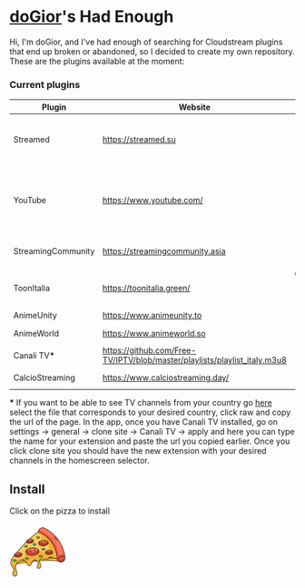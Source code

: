 # [doGior](https://github.com/doGior)'s Had Enough

Hi, I'm doGior, and I've had enough of searching for Cloudstream plugins that end up broken or
abandoned, so I decided to create my own repository. These are the plugins available at the moment:

### Current plugins

| **Plugin**                  | **Website**                                                               |        **Content**        | **Language** | **Working** | **Notes**                                                                     |
|-----------------------------|---------------------------------------------------------------------------|:-------------------------:|:------------:|:-----------:|-------------------------------------------------------------------------------|  
| Streamed                    | https://streamed.su                                                       |        Live Sports        |     🇺🇳     |      ❌      | It kinda works. It just triggers the rate limit very often                    |
| YouTube                     | https://www.youtube.com/                                                  |           Other           |     🇺🇳     |      ✅      | Youtube videos, playlists and channels (the last two only in the search page) |
| StreamingCommunity          | https://streamingcommunity.asia                                           |     Movies, TV Shows      |     🇮🇹     |      ✅      |                                                                               |
| ToonItalia                  | https://toonitalia.green/                                                 | Cartoons, Anime, TV Shows |     🇮🇹     |      ❌      |                                                                               |
| AnimeUnity                  | https://www.animeunity.to                                                 |           Anime           |     🇮🇹     |      ✅      |                                                                               |
| AnimeWorld                  | https://www.animeworld.so                                                 |           Anime           |     🇮🇹     |      ✅      | Forked from [ItalianProvider](https://github.com/Gian-Fr/ItalianProvider)     |
| Canali TV<strong>*</strong> | https://github.com/Free-TV/IPTV/blob/master/playlists/playlist_italy.m3u8 |          Live TV          |     🇮🇹     |      ✅      | Forked from [ItalianProvider](https://github.com/Gian-Fr/ItalianProvider)     |
| CalcioStreaming             | https://www.calciostreaming.day/                                          |        Live Sports        |     🇮🇹     |      ✅      | Forked from [ItalianProvider](https://github.com/Gian-Fr/ItalianProvider)     |

<strong>*</strong> If you want to be able to see TV channels from your country
go [here](https://github.com/Free-TV/IPTV/blob/master/playlists/) select the file that corresponds
to your desired country, click raw and copy the url of the page. In the app, once you have Canali TV installed,
go on settings -> general -> clone site -> Canali TV -> apply and here you can type the name for
your extension and paste the url you copied earlier. Once you click clone site you should have the
new extension with your desired channels in the homescreen selector.

## Install

Click on the pizza to install

[<img alt="alt_text" width="100px" src="pizza.png"/>](https://self-similarity.github.io/http-protocol-redirector?r=cloudstreamrepo://raw.githubusercontent.com/doGior/doGiorsHadEnough/builds/repo.json)